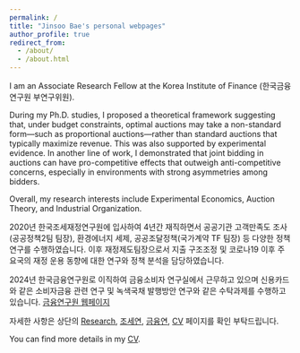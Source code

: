 ```yaml
---
permalink: /
title: "Jinsoo Bae's personal webpages"
author_profile: true
redirect_from: 
  - /about/
  - /about.html
---
```



I am an Associate Research Fellow at the Korea Institute of Finance (한국금융연구원 부연구위원).

During my Ph.D. studies, I proposed a theoretical framework suggesting that, under budget constraints, optimal auctions may take a non-standard form—such as proportional auctions—rather than standard auctions that typically maximize revenue. This was also supported by experimental evidence. In another line of work, I demonstrated that joint bidding in auctions can have pro-competitive effects that outweigh anti-competitive concerns, especially in environments with strong asymmetries among bidders.

Overall, my research interests include Experimental Economics, Auction Theory, and Industrial Organization.

2020년 한국조세재정연구원에 입사하여 4년간 재직하면서 공공기관 고객만족도 조사(공공정책2팀 팀장), 환경에너지 세제, 공공조달정책(국가계약 TF 팀장) 등 다양한 정책 연구를 수행하였습니다. 이후 재정제도팀장으로서 지출 구조조정 및 코로나19 이후 주요국의 재정 운용 동향에 대한 연구와 정책 분석을 담당하였습니다.

2024년 한국금융연구원로 이직하여 금융소비자 연구실에서 근무하고 있으며 신용카드와 같은 소비자금융 관련 연구 및 녹색국채 발행방안 연구와 같은 수탁과제를 수행하고 있습니다. [금융연구원 웹페이지](https://www.kif.re.kr/kif4/about/profile_summary?mid=62&id=jsbae)

자세한 사항은 상단의 [Research](/publications/), [조세연](/portfolio/kipf/), [금융연](/portfolio/kif/), [CV](/cv/) 페이지를 확인 부탁드립니다.

You can find more details in my [CV](/cv/).


